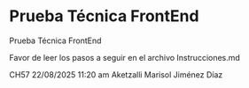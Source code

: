 # Prueba Técnica FrontEnd

Prueba Técnica FrontEnd

Favor de leer los pasos a seguir en el archivo Instrucciones.md

CH57
22/08/2025
11:20 am
Aketzalli Marisol Jiménez Díaz

